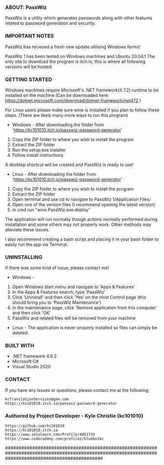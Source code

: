 ### ABOUT: PassWiz ##########################################################################################################################################################################################################################
PassWiz is a utility which generates passwords along with other features related to password generation and security.


### IMPORTANT NOTES #########################################################################################################################################################################################################################
PassWiz has recieved a fresh new update utilising Windows forms!

PassWiz 1 has been tested on Windows machines and Ubuntu 20.04.1
The only site to download the program is itch.io, this is where all following versions will be hosted. 


### GETTING STARTED #########################################################################################################################################################################################################################

Windows machines require Microsoft's .NET framework(4.7.2) runtime to be installed on the machine (Can be downloaded here: https://dotnet.microsoft.com/download/dotnet-framework/net472 )

For Linux users please make sure wine is installed if you plan to follow these steps. (There are likely many more ways to run this program)

- Windows -
After downloading the folder from 'https://kc101010.itch.io/passwiz-password-generator'
1. Copy the ZIP folder to where you wish to install the program
2. Extract the ZIP folder 
3. Run the setup.exe installer
4. Follow install instructions

A desktop shortcut will be created and PassWiz is ready to use!

- Linux -
After downloading the folder from 'https://kc101010.itch.io/passwiz-password-generator'
1. Copy the ZIP folder to where you wish to install the program
2. Extract the ZIP folder
3. Open terminal and use cd to navigate to PassWiz 1/Application Files/
4. Open one of the version files (I recommend opening the latest version)
5. In cmd run "wine PassWiz.exe.deploy"

The application will run normally though actions normally performed during installation and some others may not properly work. Other methods may alleviate these issues.

I also recommend creating a bash script and placing it in your bash folder to easily run the app via Terminal.


### UNINSTALLING  ############################################################################################################################################################################################################################

If there was some kind of issue, please contact me!

- Windows -
1. Open Windows start menu and navigate to 'Apps & Features'
2. In the Apps & Features search, type 'PassWiz'
3. Click 'Uninstall' and then click 'Yes' on the Host Control page (this should bring you to 'PassWiz Maintenance')
4. In the maintenance page, click 'Remove application from this computer' and then click 'OK'
5. PassWiz and related files will be removed from your machine

- Linux -
The application is never properly installed so files can simply be deleted.


### BUILT WITH ###############################################################################################################################################################################################################################

- .NET framework 4.6.2
- Microsoft C#
- Visual Studio 2020


### CONTACT #################################################################################################################################################################################################################################

If you have any issues or questions, please contact me at the following;

	kcTranslationServices@gmx.com
	https://kc101010.itch.io/passwiz-password-generator


### Authored by Project Developer - Kyle Christie (kc101010) ###

    https://github.com/kc101010
    https://kc101010.itch.io
    https://www.sololearn.com/Profile/4051735
    https://www.codecademy.com/profiles/blueboikc

####################################################################################################################################################
